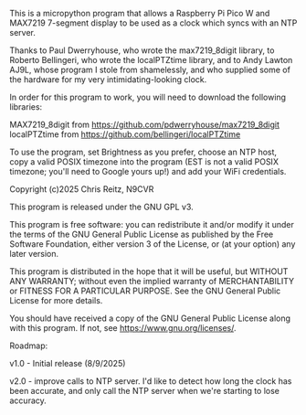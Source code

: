 This is a micropython program that allows a Raspberry Pi Pico W and MAX7219
7-segment display to be used as a clock which syncs with an NTP server.

Thanks to Paul Dwerryhouse, who wrote the max7219_8digit library, to Roberto
Bellingeri, who wrote the localPTZtime library, and to Andy Lawton AJ9L,
whose program I stole from shamelessly, and who supplied some of the hardware
for my very intimidating-looking clock.

In order for this program to work, you will need to download the following
libraries:

MAX7219_8digit from https://github.com/pdwerryhouse/max7219_8digit
localPTZtime from https://github.com/bellingeri/localPTZtime

To use the program, set Brightness as you prefer, choose an NTP host, copy a
valid POSIX timezone into the program (EST is not a valid POSIX timezone; 
you'll need to Google yours up!) and add your WiFi credentials.

Copyright (c)2025 Chris Reitz, N9CVR

This program is released under the GNU GPL v3.

This program is free software: you can redistribute it and/or modify it
under the terms of the GNU General Public License as published by the Free
Software Foundation, either version 3 of the License, or (at your option)
any later version.

This program is distributed in the hope that it will be useful, but WITHOUT
ANY WARRANTY; without even the implied warranty of MERCHANTABILITY or FITNESS
FOR A PARTICULAR PURPOSE. See the GNU General Public License for more details.

You should have received a copy of the GNU General Public License along with
this program. If not, see <https://www.gnu.org/licenses/>. 

Roadmap:

v1.0 - Initial release (8/9/2025)

v2.0 - improve calls to NTP server. I'd like to detect how long the clock has
  been accurate, and only call the NTP server when we're starting to lose
  accuracy.
